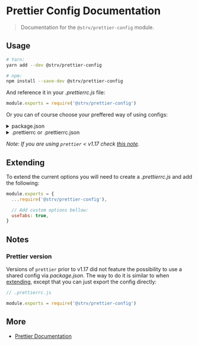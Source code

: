 # Prettier Config Documentation

> Documentation for the `@strv/prettier-config` module.

## Usage

```bash
# Yarn:
yarn add --dev @strv/prettier-config

# npm:
npm install --save-dev @strv/prettier-config
```

And reference it in your _.prettierrc.js_ file:

```js
module.exports = require('@strv/prettier-config')
```

Or you can of course choose your preffered way of using configs:

<!-- markdownlint-disable MD033 -->
<details>
<summary>package.json</summary>

```json
{
  // ...
  "prettier": "@strv/prettier-config"
}
```

</details>
<details>
<summary>.prettierrc or .prettierrc.json</summary>

```json
{
  "extends": ["@strv/prettier-config"]
}
```

</details>
<!-- markdownlint-enable MD033 -->

_Note: If you are using `prettier` < v1.17 check [this note](#Prettier-version)._

## Extending

To extend the current options you will need to create a _.prettierrc.js_ and add the following:

```js
module.exports = {
  ...require('@strv/prettier-config'),

  // Add custom options bellow:
  useTabs: true,
}
```

## Notes

### Prettier version

Versions of `prettier` prior to v1.17 did not feature the possibility to use a shared config via _package.json_. The way to do it is similar to when [extending](#Extending), except that you can just export the config directly:

```js
// .prettierrc.js

module.exports = require('@strv/prettier-config')
```

## More

- [Prettier Documentation](https://prettier.io/docs/en/index.html)
